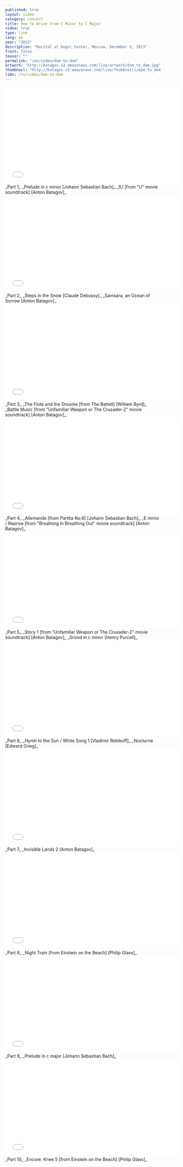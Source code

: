 ```yaml
---
published: true
layout: video
category: concert
title: How to Drive from C Minor to C Major
video: true
type: live
lang: en
year: "2013"
description: "Recital at Gogol Center, Moscow, December 5, 2013"
front: false
teaser: ""
permalink: "/en/video/dom-to-dom"
artwork: "http://batagov.s3.amazonaws.com/live/artwork/dom_to_dom.jpg"
thumbnail: "http://batagov.s3.amazonaws.com/live/thumbnails/dom_to_dom_thumb.jpg"
l10n: /ru/video/dom-to-dom
---
```


<iframe id="part-1" width="560" height="315" src="//www.youtube.com/embed/ybhpeIoZBKk" frameborder="0" allowfullscreen></iframe>
_Part 1_  
_Prelude in c minor [Johann Sebastian Bach]_  
_1U [from "U" movie soundtrack] [Anton Batagov]_  
  
<iframe id="part-2" width="560" height="315" src="//www.youtube.com/embed/S-AaG6gTcfo" frameborder="0" allowfullscreen></iframe>
_Part 2_  
_Steps in the Snow [Claude Debussy]_  
_Samsara, an Ocean of Sorrow [Anton Batagov]_  
  
<iframe id="part-3" width="560" height="315" src="//www.youtube.com/embed/_KrDdDCThAc" frameborder="0" allowfullscreen></iframe>
_Part 3_   
_The Flute and the Droome [from The Battell] [William Byrd]_  
_Battle Music [from "Unfamiliar Weapon or The Crusader-2" movie soundtrack] [Anton Batagov]_  
  
<iframe id="part-4" width="560" height="315" src="//www.youtube.com/embed/UtioumAy77E" frameborder="0" allowfullscreen></iframe>
_Part 4_  
_Allemande [from Partita No.6] [Johann Sebastian Bach]_  
_E minor / Reprise [from "Breathing In Breathing Out" movie soundtrack] [Anton Batagov]_  
  
<iframe id="part-5" width="560" height="315" src="//www.youtube.com/embed/Fs7t_DhFksA" frameborder="0" allowfullscreen></iframe>
_Part 5_  
_Story 1 [from "Unfamiliar Weapon or The Crusader-2" movie soundtrack] [Anton Batagov]_  
_Grond in c minor [Henry Purcell]_  
  
<iframe id="part-6" width="560" height="315" src="//www.youtube.com/embed/TeroHHvoV6A" frameborder="0" allowfullscreen></iframe>
_Part 6_  
_Hymh to the Sun / White Song 1 [Vladimir Rebikoff]_  
_Nocturne [Edward Grieg]_  
  
<iframe id="part-7" width="560" height="315" src="//www.youtube.com/embed/xIkJHB_Qj3Q" frameborder="0" allowfullscreen></iframe>
_Part 7_   
_Invisible Lands 2 [Anton Batagov]_  
  
<iframe id="part-8" width="560" height="315" src="//www.youtube.com/embed/8f29S-854WE" frameborder="0" allowfullscreen></iframe>
_Part 8_  
_Night Train [from Einstein on the Beach] [Philip Glass]_  
  
<iframe id="part-9" width="560" height="315" src="//www.youtube.com/embed/Na7HuhIoyFY" frameborder="0" allowfullscreen></iframe>
_Part 9_   
_Prelude in c major [Johann Sebastian Bach]_  
  
<iframe id="part-10" width="560" height="315" src="//www.youtube.com/embed/KU0ezIIM-Rw" frameborder="0" allowfullscreen></iframe>
_Part 10_   
_Encore: Knee 5 [from Einstein on the Beach] [Philip Glass]_  